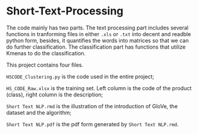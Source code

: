 # Short-Text-Processing

The code mainly has two parts. The text processing part includes several functions in tranforming files in either `.xls` or `.txt` into
decent and readble python form, besides, it quantifies the words into matrices so that we can do further classification. The classification part has functions that utilize Kmenas to do the classification.

This project contains four files.

`HSCODE_Clustering.py` is the code used in the entire project;

`HS_CODE_Raw.xlsx` is the training set. Left column is the code of the product (class), right column is the description;

`Short Text NLP.rmd` is the illustration of the introduction of GloVe, the dataset and the algorithm;

`Short Text NLP.pdf` is the pdf form generated by `Short Text NLP.rmd`.
